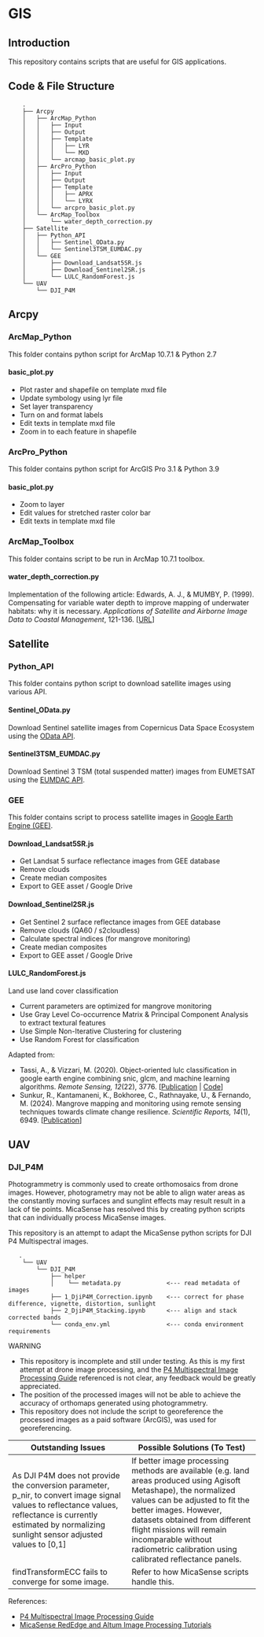 # GIS
 
## Introduction
This repository contains scripts that are useful for GIS applications.

## Code & File Structure
```
    .
    ├── Arcpy
    │   ├── ArcMap_Python
    │   │   ├── Input
    │   │   ├── Output
    │   │   ├── Template
    │   │   │   ├── LYR
    │   │   │   └── MXD
    │   │   └── arcmap_basic_plot.py
    │   ├── ArcPro_Python
    │   │   ├── Input
    │   │   ├── Output
    │   │   ├── Template
    │   │   │   ├── APRX
    │   │   │   └── LYRX
    │   │   └── arcpro_basic_plot.py
    │   └── ArcMap_Toolbox
    │       └── water_depth_correction.py
    ├── Satellite
    │   ├── Python_API 
    │   │   ├── Sentinel_OData.py
    │   │   └── Sentinel3TSM_EUMDAC.py
    │   └── GEE
    │       ├── Download_Landsat5SR.js
    │       ├── Download_Sentinel2SR.js
    │       └── LULC_RandomForest.js
    └── UAV
        └── DJI_P4M
```

## Arcpy
### ArcMap_Python
This folder contains python script for ArcMap 10.7.1 & Python 2.7

#### basic_plot.py
* Plot raster and shapefile on template mxd file
* Update symbology using lyr file
* Set layer transparency
* Turn on and format labels
* Edit texts in template mxd file
* Zoom in to each feature in shapefile

### ArcPro_Python
This folder contains python script for ArcGIS Pro 3.1 & Python 3.9

#### basic_plot.py
* Zoom to layer
* Edit values for stretched raster color bar
* Edit texts in template mxd file

### ArcMap_Toolbox
This folder contains script to be run in ArcMap 10.7.1 toolbox.

#### water_depth_correction.py
Implementation of the following article: Edwards, A. J., & MUMBY, P. (1999). Compensating for variable water depth to improve mapping of underwater habitats: why it is necessary. *Applications of Satellite and Airborne Image Data to Coastal Management*, 121-136. [[URL](https://www.ncl.ac.uk/tcmweb/bilko/module7/lesson5.pdf)]

## Satellite
### Python_API
This folder contains python script to download satellite images using various API.

#### Sentinel_OData.py
Download Sentinel satellite images from Copernicus Data Space Ecosystem using the [OData API](https://documentation.dataspace.copernicus.eu/APIs/OData.html).

#### Sentinel3TSM_EUMDAC.py
Download Sentinel 3 TSM (total suspended matter) images from EUMETSAT using the [EUMDAC API](https://user.eumetsat.int/resources/user-guides/eumetsat-data-access-client-eumdac-guide#ID-Python-library).

### GEE
This folder contains script to process satellite images in [Google Earth Engine (GEE)](https://code.earthengine.google.com/).

#### Download_Landsat5SR.js
* Get Landsat 5 surface reflectance images from GEE database
* Remove clouds
* Create median composites
* Export to GEE asset / Google Drive

#### Download_Sentinel2SR.js
* Get Sentinel 2 surface reflectance images from GEE database
* Remove clouds (QA60 / s2cloudless)
* Calculate spectral indices (for mangrove monitoring)
* Create median composites
* Export to GEE asset / Google Drive

#### LULC_RandomForest.js
Land use land cover classification
* Current parameters are optimized for mangrove monitoring
* Use Gray Level Co-occurrence Matrix & Principal Component Analysis to extract textural features
* Use Simple Non-Iterative Clustering for clustering
* Use Random Forest for classification

Adapted from: 
* Tassi, A., & Vizzari, M. (2020). Object-oriented lulc classification in google earth engine combining snic, glcm, and machine learning algorithms. *Remote Sensing, 12*(22), 3776. [[Publication](https://www.mdpi.com/2072-4292/12/22/3776) | [Code](https://code.earthengine.google.com/?accept_repo=users/mvizzari/Tassi_Vizzari_RS2020)]
* Sunkur, R., Kantamaneni, K., Bokhoree, C., Rathnayake, U., & Fernando, M. (2024). Mangrove mapping and monitoring using remote sensing techniques towards climate change resilience. *Scientific Reports, 14*(1), 6949. [[Publication](https://www.nature.com/articles/s41598-024-57563-4)]

## UAV
### DJI_P4M
Photogrammetry is commonly used to create orthomosaics from drone images. However, photogrametry may not be able to align water areas as the constantly moving surfaces and sunglint effects may result result in a lack of tie points. MicaSense has resolved this by creating python scripts that can individually process MicaSense images. 

This repository is an attempt to adapt the MicaSense python scripts for DJI P4 Multispectral images.

```
   .
    └── UAV
        └── DJI_P4M
            ├── helper                       
            │    └── metadata.py             <--- read metadata of images
            ├── 1_DjiP4M_Correction.ipynb    <--- correct for phase difference, vignette, distortion, sunlight
            ├── 2_DjiP4M_Stacking.ipynb      <--- align and stack corrected bands
            └── conda_env.yml                <--- conda environment requirements
``` 

WARNING
* This repository is incomplete and still under testing. As this is my first attempt at drone image processing, and the [P4 Multispectral Image Processing Guide](https://dl.djicdn.com/downloads/p4-multispectral/20200717/P4_Multispectral_Image_Processing_Guide_EN.pdf) referenced is not clear, any feedback would be greatly appreciated.
* The position of the processed images will not be able to achieve the accuracy of orthomaps generated using photogrammetry.
* This repository does not include the script to georeference the processed images as a paid software (ArcGIS), was used for georeferencing.

| Outstanding Issues    | Possible Solutions (To Test)  |
|---    |---    |
| As DJI P4M does not provide the conversion parameter, p_nir, to convert image signal values to reflectance values, reflectance is currently estimated by normalizing sunlight sensor adjusted values to [0,1] | If better image processing methods are available (e.g. land areas produced using Agisoft Metashape), the normalized values can be adjusted to fit the better images. However, datasets obtained from different flight missions will remain incomparable without radiometric calibration using calibrated reflectance panels.  |
| findTransformECC fails to converge for some image.    | Refer to how MicaSense scripts handle this.   |

References:
* [P4 Multispectral Image Processing Guide](https://dl.djicdn.com/downloads/p4-multispectral/20200717/P4_Multispectral_Image_Processing_Guide_EN.pdf) 
* [MicaSense RedEdge and Altum Image Processing Tutorials](https://github.com/micasense/imageprocessing)

